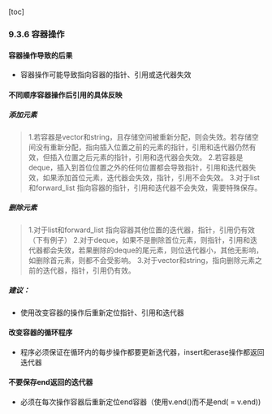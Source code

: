 [toc]

### 9.3.6 容器操作

#### 容器操作导致的后果

* 容器操作可能导致指向容器的指针、引用或迭代器失效

#### 不同顺序容器操作后引用的具体反映

##### 添加元素

> 1.若容器是vector和string，且存储空间被重新分配，则会失效。若存储空间没有重新分配，指向插入位置之前的元素的指针，引用和迭代器仍然有效，但插入位置之后元素的指针，引用和迭代器会失效。
> 2.若容器是deque，插入到首位位置之外的任何位置都会导致指针，引用和迭代器失效，如果添加首位元素，迭代器会失效，指针，引用不会失效。
> 3.对于list和forward_list 指向容器的指针，引用和迭代器不会失效，需要特殊保存。

##### 删除元素

> 1.对于list和forward_list 指向容器其他位置的迭代器，指针，引用仍有效（下有例子）
> 2.对于deque，如果不是删除首位元素，则指针，引用和迭代器都会失效，若果删除的deque的尾元素，则位迭代器小，其他无影响，如删除首元素，则都不会受影响。
> 3.对于vector和string，指向删除元素之前的迭代器，指针，引用仍有效。

##### 建议：

* 使用改变容器的操作后重新定位指针、引用和迭代器

#### 改变容器的循环程序

* 程序必须保证在循环内的每步操作都要更新迭代器，insert和erase操作都返回迭代器

#### 不要保存end返回的迭代器

* 必须在每次操作容器后重新定位end容器（使用v.end()而不是end( = v.end))

